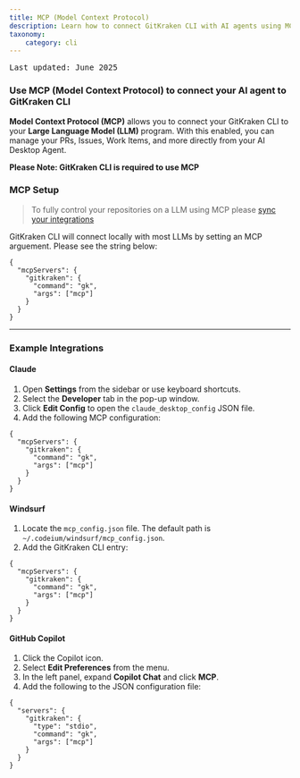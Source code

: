 ```yaml
---
title: MCP (Model Context Protocol)
description: Learn how to connect GitKraken CLI with AI agents using MCP.
taxonomy:
    category: cli
---
```

<kbd>Last updated: June 2025</kbd>

### Use MCP (Model Context Protocol) to connect your AI agent to GitKraken CLI

**Model Context Protocol (MCP)** allows you to connect your GitKraken CLI to your **Large Language Model (LLM)** program. With this enabled, you can manage your PRs, Issues, Work Items, and more directly from your AI Desktop Agent.

**Please Note: GitKraken CLI is required to use MCP** 

### MCP Setup

> To fully control your repositories on a LLM using MCP please  [sync your integrations](https://help.gitkraken.com/cli/cli-home/#synchronize-your-integrations)

GitKraken CLI will connect locally with most LLMs by setting an MCP arguement. Please see the string below:


```
{
  "mcpServers": {
    "gitkraken": {
      "command": "gk",
      "args": ["mcp"]
    }
  }
}
```

---

### Example Integrations

#### Claude

1. Open **Settings** from the sidebar or use keyboard shortcuts.
2. Select the **Developer** tab in the pop-up window.
3. Click **Edit Config** to open the `claude_desktop_config` JSON file.
4. Add the following MCP configuration:

```
{
  "mcpServers": {
    "gitkraken": {
      "command": "gk",
      "args": ["mcp"]
    }
  }
}
```

#### Windsurf

1. Locate the `mcp_config.json` file. The default path is `~/.codeium/windsurf/mcp_config.json`.
2. Add the GitKraken CLI entry:

```
{
  "mcpServers": {
    "gitkraken": {
      "command": "gk",
      "args": ["mcp"]
    }
  }
}
```

#### GitHub Copilot

1. Click the Copilot icon.
2. Select **Edit Preferences** from the menu.
3. In the left panel, expand **Copilot Chat** and click **MCP**.
4. Add the following to the JSON configuration file:

```
{
  "servers": {
    "gitkraken": {
      "type": "stdio",
      "command": "gk",
      "args": ["mcp"]
    }
  }
}
```


